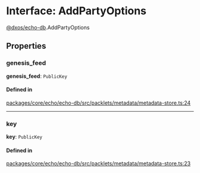 # Interface: AddPartyOptions

[@dxos/echo-db](../modules/dxos_echo_db.md).AddPartyOptions

## Properties

### genesis_feed

 **genesis_feed**: `PublicKey`

#### Defined in

[packages/core/echo/echo-db/src/packlets/metadata/metadata-store.ts:24](https://github.com/dxos/dxos/blob/main/packages/core/echo/echo-db/src/packlets/metadata/metadata-store.ts#L24)

___

### key

 **key**: `PublicKey`

#### Defined in

[packages/core/echo/echo-db/src/packlets/metadata/metadata-store.ts:23](https://github.com/dxos/dxos/blob/main/packages/core/echo/echo-db/src/packlets/metadata/metadata-store.ts#L23)
